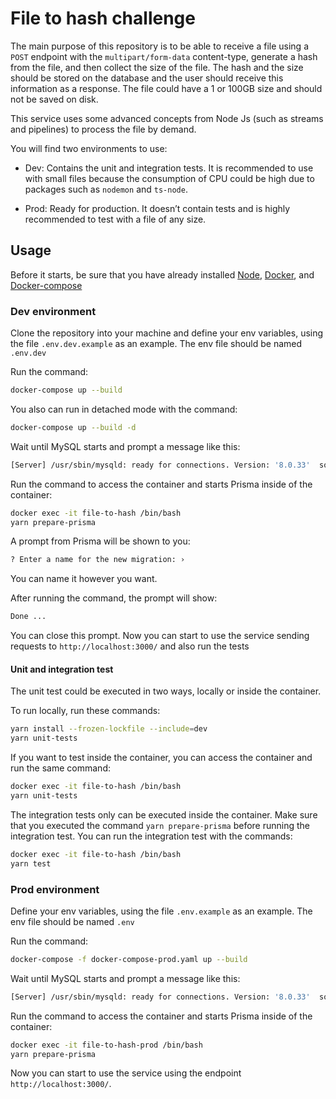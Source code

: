# File to hash challenge
The main purpose of this repository is to be able to receive a file using a `POST` endpoint with the `multipart/form-data` content-type, generate a hash from the file, and then collect the size of the file. The hash and the size should be stored on the database and the user should receive this information as a response. The file could have a 1 or 100GB size and should not be saved on disk.

This service uses some advanced concepts from Node Js (such as streams and pipelines) to process the file by demand.

You will find two environments to use:
- Dev: Contains the unit and integration tests. It is recommended to use with small files because the consumption of CPU could be high due to packages such as `nodemon` and `ts-node`.

- Prod: Ready for production. It doesn’t contain tests and is highly recommended to test with a file of any size.

## Usage
Before it starts, be sure that you have already installed [Node](https://nodejs.org/en/download), [Docker](https://docs.docker.com/engine/install/), and [Docker-compose](https://docs.docker.com/compose/install/)

### Dev environment
Clone the repository into your machine and define your env variables, using the file `.env.dev.example` as an example. The env file should be named `.env.dev`

Run the command:

```bash
docker-compose up --build 
```

You also can run in detached mode with the command:

```bash
docker-compose up --build -d
```

Wait until MySQL starts and prompt a message like this: 
```bash
[Server] /usr/sbin/mysqld: ready for connections. Version: '8.0.33'  socket: '/var/run/mysqld/mysqld.sock'  port: 3306  MySQL Community Server - GPL.
```

Run the command to access the container and starts Prisma inside of the container:
```bash
docker exec -it file-to-hash /bin/bash
yarn prepare-prisma
```

A prompt from Prisma will be shown to you:
```bash
? Enter a name for the new migration: › 
```
You can name it however you want.

After running the command, the prompt will show: 
```bash
Done ...
```

You can close this prompt. Now you can start to use the service sending requests to `http://localhost:3000/` and also run the tests 

#### Unit and integration test
The unit test could be executed in two ways, locally or inside the container.

To run locally, run these commands: 
```bash
yarn install --frozen-lockfile --include=dev
yarn unit-tests
```

If you want to test inside the container, you can access the container and run the same command:
```bash
docker exec -it file-to-hash /bin/bash
yarn unit-tests
```

The integration tests only can be executed inside the container. Make sure that you executed the command `yarn prepare-prisma` before running the integration test. You can run the integration test with the commands:
```bash
docker exec -it file-to-hash /bin/bash
yarn test
```

### Prod environment
Define your env variables, using the file `.env.example` as an example. The env file should be named `.env`

Run the command: 
```bash
docker-compose -f docker-compose-prod.yaml up --build 
```

Wait until MySQL starts and prompt a message like this: 
```bash
[Server] /usr/sbin/mysqld: ready for connections. Version: '8.0.33'  socket: '/var/run/mysqld/mysqld.sock'  port: 3306  MySQL Community Server - GPL.
```

Run the command to access the container and starts Prisma inside of the container:
```bash
docker exec -it file-to-hash-prod /bin/bash
yarn prepare-prisma
```

Now you can start to use the service using the endpoint `http://localhost:3000/`.
